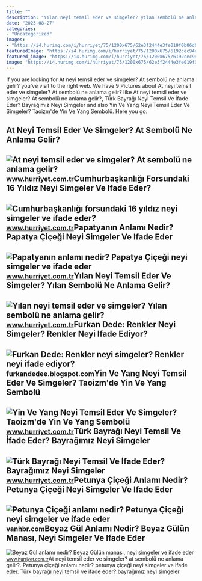 ```yaml
---
title: ""
description: "Yılan neyi temsil eder ve simgeler? yılan sembolü ne anlama gelir?"
date: "2023-08-27"
categories:
- "Uncategorized"
images:
- "https://i4.hurimg.com/i/hurriyet/75/1200x675/62e3f2444e3fe019f0b06d05.jpg"
featuredImage: "https://i4.hurimg.com/i/hurriyet/75/1200x675/6192cec94e3fe0098c5146b7.jpg"
featured_image: "https://i4.hurimg.com/i/hurriyet/75/1200x675/6192cec94e3fe0098c5146b7.jpg"
image: "https://i4.hurimg.com/i/hurriyet/75/1200x675/62e3f2444e3fe019f0b06d05.jpg"
---
```


If you are looking for At neyi temsil eder ve simgeler? At sembolü ne anlama gelir? you've visit to the right web. We have 9 Pictures about At neyi temsil eder ve simgeler? At sembolü ne anlama gelir? like At neyi temsil eder ve simgeler? At sembolü ne anlama gelir?, Türk Bayrağı Neyi Temsil Ve İfade Eder? Bayrağımız Neyi Simgeler and also Yin Ve Yang Neyi Temsil Eder Ve Simgeler? Taoizm'de Yin Ve Yang Sembolü. Here you go:

At Neyi Temsil Eder Ve Simgeler? At Sembolü Ne Anlama Gelir?
------------------------------------------------------------

 ![At neyi temsil eder ve simgeler? At sembolü ne anlama gelir?](https://i4.hurimg.com/i/hurriyet/75/750x422/62e3e6fe4e3fe019f0b06c36.jpg) <small>www.hurriyet.com.tr</small>Cumhurbaşkanlığı Forsundaki 16 Yıldız Neyi Simgeler Ve Ifade Eder?
------------------------------------------------------------------

 ![Cumhurbaşkanlığı forsundaki 16 yıldız neyi simgeler ve ifade eder?](https://i4.hurimg.com/i/hurriyet/75/750x422/62e3e8424e3fe019f0b06c4e.jpg) <small>www.hurriyet.com.tr</small>Papatyanın Anlamı Nedir? Papatya Çiçeği Neyi Simgeler Ve Ifade Eder
-------------------------------------------------------------------

 ![Papatyanın anlamı nedir? Papatya Çiçeği neyi simgeler ve ifade eder](https://i4.hurimg.com/i/hurriyet/75/1200x675/6192cec94e3fe0098c5146b7.jpg) <small>www.hurriyet.com.tr</small>Yılan Neyi Temsil Eder Ve Simgeler? Yılan Sembolü Ne Anlama Gelir?
------------------------------------------------------------------

 ![Yılan neyi temsil eder ve simgeler? Yılan sembolü ne anlama gelir?](https://i4.hurimg.com/i/hurriyet/75/1200x675/62e3f2444e3fe019f0b06d05.jpg) <small>www.hurriyet.com.tr</small>Furkan Dede: Renkler Neyi Simgeler? Renkler Neyi Ifade Ediyor?
--------------------------------------------------------------

 ![Furkan Dede: Renkler neyi simgeler? Renkler neyi ifade ediyor?](https://2.bp.blogspot.com/-vNzqWc2r4fA/VJTD4ZRgQLI/AAAAAAAABYM/3cFw1mS395Q/s1600/renkler-2014.jpg) <small>furkandedee.blogspot.com</small>Yin Ve Yang Neyi Temsil Eder Ve Simgeler? Taoizm'de Yin Ve Yang Sembolü
-----------------------------------------------------------------------

 ![Yin Ve Yang Neyi Temsil Eder Ve Simgeler? Taoizm'de Yin Ve Yang Sembolü](https://i4.hurimg.com/i/hurriyet/75/750x422/62e3f2594e3fe10b9865df32.jpg) <small>www.hurriyet.com.tr</small>Türk Bayrağı Neyi Temsil Ve İfade Eder? Bayrağımız Neyi Simgeler
----------------------------------------------------------------

 ![Türk Bayrağı Neyi Temsil Ve İfade Eder? Bayrağımız Neyi Simgeler](https://i4.hurimg.com/i/hurriyet/75/1200x675/62e3f0404e3fe10b9865defd.jpg) <small>www.hurriyet.com.tr</small>Petunya Çiçeği Anlamı Nedir? Petunya Çiçeği Neyi Simgeler Ve Ifade Eder
-----------------------------------------------------------------------

 ![Petunya Çiçeği anlamı nedir? Petunya Çiçeği neyi simgeler ve ifade eder](https://vanhbr.com/wp-content/uploads/2021/11/1637054059_Petunya-Cicegi-anlami-nedir-Petunya-Cicegi-neyi-simgeler-ve-ifade.jpg) <small>vanhbr.com</small>Beyaz Gül Anlamı Nedir? Beyaz Gülün Manası, Neyi Simgeler Ve Ifade Eder
-----------------------------------------------------------------------

 ![Beyaz Gül anlamı nedir? Beyaz Gülün manası, neyi simgeler ve ifade eder](https://i4.hurimg.com/i/hurriyet/75/750x422/619193114e3fe11d64dcb04f.jpg) <small>www.hurriyet.com.tr</small>At neyi temsil eder ve simgeler? at sembolü ne anlama gelir?. Petunya çiçeği anlamı nedir? petunya çiçeği neyi simgeler ve ifade eder. Türk bayrağı neyi temsil ve i̇fade eder? bayrağımız neyi simgeler
